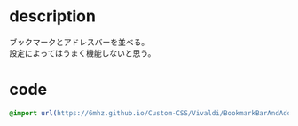 # description
ブックマークとアドレスバーを並べる。  
設定によってはうまく機能しないと思う。
# code
```css
@import url(https://6mhz.github.io/Custom-CSS/Vivaldi/BookmarkBarAndAddressBar.css)
```
